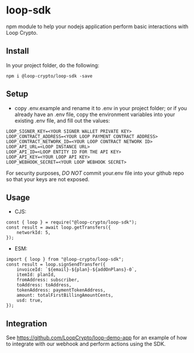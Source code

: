 # loop-sdk

npm module to help your nodejs application perform basic interactions with Loop Crypto.

## Install

In your project folder, do the following:

```
npm i @loop-crypto/loop-sdk -save
```

## Setup

- copy .env.example and rename it to .env in your project folder; or if you already have an .env file, copy the environment variables into your existing .env file, and fill out the values:

```
LOOP_SIGNER_KEY=<YOUR SIGNER WALLET PRIVATE KEY>
LOOP_CONTRACT_ADDRESS=<YOUR LOOP PAYMENT CONTRACT ADDRESS>
LOOP_CONTRACT_NETWORK_ID=<YOUR LOOP CONTRACT NETWORK ID>
LOOP_API_URL=<LOOP INSTANCE URL>
LOOP_API_ID=<LOOP ENTITY ID FOR THE API KEY>
LOOP_API_KEY=<YOUR LOOP API KEY>
LOOP_WEBHOOK_SECRET=<YOUR LOOP WEBHOOK SECRET>
```
For security purposes, *DO NOT* commit your.env file into your github repo so that your keys are not exposed.

## Usage

- CJS:
```
const { loop } = require("@loop-crypto/loop-sdk");
const result = await loop.getTransfers({
    networkId: 5,
});
```

- ESM:
```
import { loop } from "@loop-crypto/loop-sdk";
const result = loop.signSendTransfer({
    invoiceId: `${email}-${plan}-${addOnPlans}-0`,
    itemId: planId,
    fromAddress: subscriber,
    toAddress: toAddress,
    tokenAddress: paymentTokenAddress,
    amount: totalFirstBillingAmountCents,
    usd: true,
});
```

## Integration

See https://github.com/LoopCrypto/loop-demo-app for an example of how to integrate with our webhook and perform actions using the SDK.
